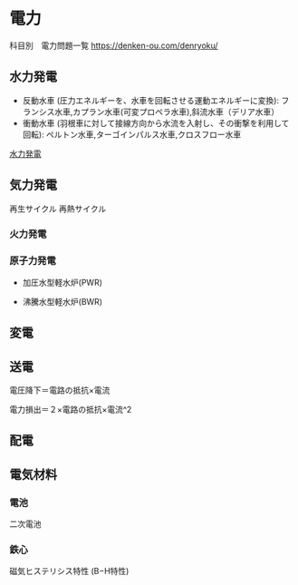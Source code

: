 # 電力
科目別　電力問題一覧 
https://denken-ou.com/denryoku/

## 水力発電
- 反動水車 (圧力エネルギーを、水車を回転させる運動エネルギーに変換): フランシス水車,カプラン水車(可変プロペラ水車),斜流水車（デリア水車）
- 衝動水車 (羽根車に対して接線方向から水流を入射し、その衝撃を利用して回転): ペルトン水車,ターゴインパルス水車,クロスフロー水車

[水力発電](Hydropower.md)

## 気力発電
再生サイクル
再熱サイクル

### 火力発電

### 原子力発電

- 加圧水型軽水炉(PWR)

- 沸騰水型軽水炉(BWR)

## 変電

## 送電
電圧降下＝電路の抵抗×電流

電力損出＝２×電路の抵抗×電流^2

## 配電


## 電気材料
### 電池
二次電池

### 鉄心
磁気ヒステリシス特性 (B−H特性)


